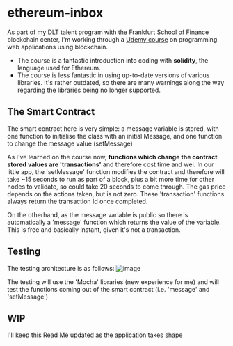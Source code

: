 # ethereum-inbox

As part of my DLT talent program with the Frankfurt School of Finance blockchain center, I'm working through a [Udemy course](https://www.udemy.com/course/ethereum-and-solidity-the-complete-developers-guide) on programming web applications using blockchain.

- The course is a fantastic introduction into coding with **solidity**, the language used for Ethereum. 
- The course is less fantastic in using up-to-date versions of various libraries. It's rather outdated, so there are many warnings along the way regarding the libraries being  no longer supported. 

## The Smart Contract
The smart contract here is very simple: a message variable is stored, with one function to initialise the class with an initial Message, and one function to change the message value (setMessage)

As I've learned on the course now, **functions which change the contract stored values are 'transactions'** and therefore cost time and wei. In our little app, the 'setMessage' function modifies the contract and therefore will take ~15 seconds to run as part of a block, plus a bit more time for other nodes to validate, so could take 20 seconds to come through. The gas price depends on the actions taken, but is not zero. These 'transaction' functions always return the transaction Id once completed.

On the otherhand, as the message variable is public so there is automatically a 'message' function which returns the value of the variable. This is free and basically instant, given it's not a transaction. 

## Testing
The testing architecture is as follows:
![image](https://user-images.githubusercontent.com/101105112/194766488-849a8783-3e4d-44cc-81a9-5f5058ce21a7.png)

The testing will use the 'Mocha' libraries (new experience for me) and will test the functions coming out of the smart contract (i.e. 'message' and 'setMessage') 

## WIP
I'll keep this Read Me updated as the application takes shape

